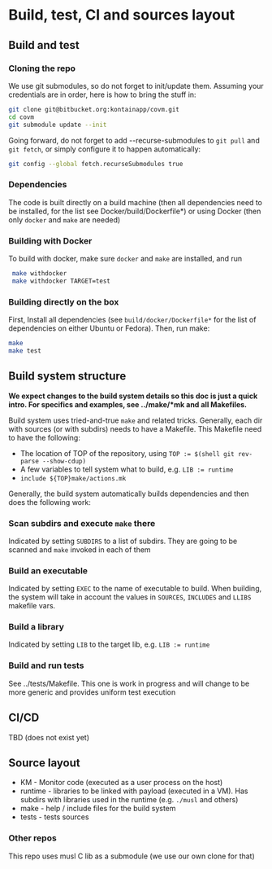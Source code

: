 # Build, test, CI and sources layout

## Build and test

### Cloning the repo

We use git submodules, so do not forget to init/update them. Assuming your credentials are in order, here is how to bring the stuff in:

```sh
git clone git@bitbucket.org:kontainapp/covm.git
cd covm
git submodule update --init
```

Going forward, do not forget to add --recurse-submodules to `git pull` and `git fetch`, or simply configure it to happen automatically:

```sh
git config --global fetch.recurseSubmodules true
```

### Dependencies

The  code is built directly on a build machine (then all dependencies need to be installed, for the list see Docker/build/Dockerfile*) or using Docker (then only `docker` and `make` are needed)

### Building with Docker

To build with docker, make sure `docker` and  `make` are installed, and run

```sh
 make withdocker
 make withdocker TARGET=test
```

### Building directly on the box

First, Install all dependencies (see `build/docker/Dockerfile*` for the list of dependencies on either Ubuntu or Fedora).
Then, run make:

```sh
make
make test
```

## Build system structure

**We expect changes to the build system details so this doc is just a quick intro. For specifics and examples, see ../make/\*mk and all Makefiles.**

Build system uses tried-and-true `make` and related tricks. Generally, each dir with sources (or with subdirs) needs to have a Makefile. This Makefile need to have the following:

* The location of TOP of the repository, using  `TOP := $(shell git rev-parse --show-cdup)`
* A few variables to tell system what to build, e.g. `LIB := runtime`
* `include ${TOP}make/actions.mk`

Generally, the build system automatically builds dependencies and then does the following work:

### Scan subdirs and execute `make` there

Indicated by setting `SUBDIRS` to a list of subdirs. They are going to be scanned and `make` invoked in each of them

### Build an executable

Indicated by setting `EXEC` to the name of executable to build. When building, the system will take in account the values in `SOURCES`, `INCLUDES` and `LLIBS` makefile vars.

### Build a library

Indicated by setting `LIB` to the target lib, e.g. `LIB := runtime`

### Build and run tests

See ../tests/Makefile. This one is work in progress and will change to be more generic and provides uniform test execution

## CI/CD

TBD (does not exist yet)

## Source layout

* KM - Monitor code (executed as a user process on the host)
* runtime - libraries to be linked with payload (executed in a VM). Has subdirs with libraries used in the runtime (e.g. `./musl` and others)
* make - help / include files for the build system
* tests - tests sources

### Other repos

This repo uses musl C lib as a submodule (we use our own clone for that)
